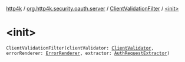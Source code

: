 [http4k](../../index.md) / [org.http4k.security.oauth.server](../index.md) / [ClientValidationFilter](index.md) / [&lt;init&gt;](./-init-.md)

# &lt;init&gt;

`ClientValidationFilter(clientValidator: `[`ClientValidator`](../-client-validator/index.md)`, errorRenderer: `[`ErrorRenderer`](../-error-renderer/index.md)`, extractor: `[`AuthRequestExtractor`](../-auth-request-extractor/index.md)`)`